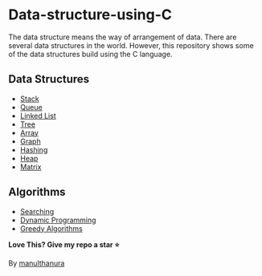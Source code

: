 # Data-structure-using-C
The data structure means the way of arrangement of data. There are several data structures in the world. However, this repository shows some of the data structures build using the C language.

## Data Structures
- [Stack](Stack%20Data%20structure.c)
- [Queue](Queue%20Data%20structure.c)
- [Linked List](Linked%20List%20Data%20structure.c)
- [Tree](Tree%20Data%20structure.c)
- [Array](Array%20Data%20structure.c)
- [Graph]()
- [Hashing](Hashing%20data%20structure.c)
- [Heap]()
- [Matrix]()
<!-- - [Miscellaneous]()
- [Searching and Sorting]()
- [Recursion and Backtracking]()
- [Dynamic Programming]()
- [Bit Manipulation]()
- [Greedy Algorithms]()
- [Pattern Searching]()
- [Geometric Algorithms]()
- [Mathematical Algorithms]()
- [Randomized Algorithms]()
- [Branch and Bound]()
- [Segment Tree]()
- [Trie]()
- [Splay Tree]()
- [Red Black Tree]()
- [B Tree]()
- [AVL Tree]()
- [K Dimensional Tree]()
- [Disjoint Set]()
- [Suffix Array]() -->

## Algorithms
- [Searching](Random%20Numbers%20Search.c)
- [Dynamic Programming](./Dynamic%20programming%20Implementation/README.md)
- [Greedy Algorithms](./Greedy%20Implementation/README.md)

**Love This? Give my repo a star :star:**

By [manulthanura](https://github.com/manulthanura)
